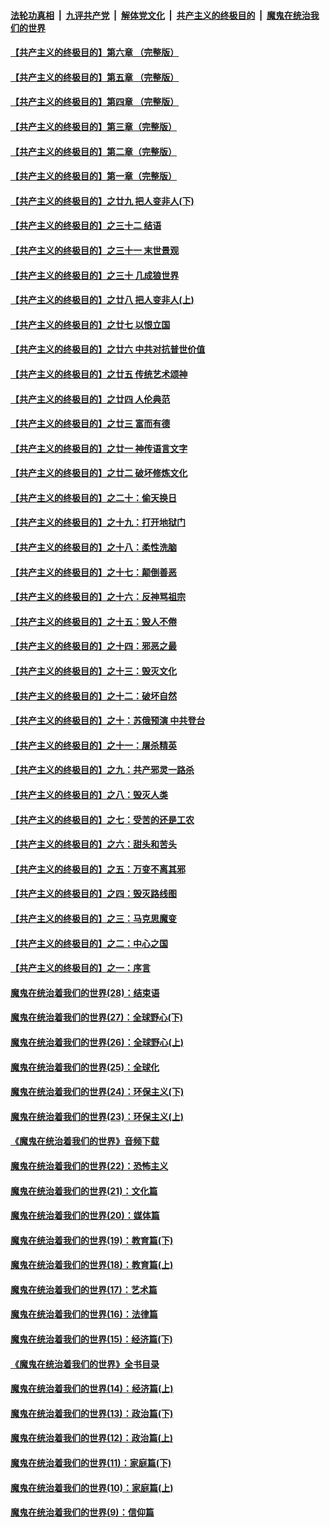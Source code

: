 ####  [法轮功真相](../../../../basic/blob/master/README.md?t=10100039) &nbsp;|&nbsp; [九评共产党](../../../../9ping.md/blob/master/README.md?t=10100039) &nbsp;|&nbsp; [解体党文化](../../../../jtdwh.md/blob/master/README.md?t=10100039)  &nbsp;|&nbsp; [共产主义的终极目的](../../../../gczydzjmd.md/blob/master/README.md?t=10100039) &nbsp;|&nbsp; [魔鬼在统治我们的世界](../../../../mgztzwmdsj.md/blob/master/README.md?t=10100039) 

#### [【共产主义的终极目的】第六章 （完整版）](../pages/nsc422/n11428913.md?t=10100039) 

#### [【共产主义的终极目的】第五章 （完整版）](../pages/nsc422/n11428912.md?t=10100039) 

#### [【共产主义的终极目的】第四章 （完整版）](../pages/nsc422/n11428907.md?t=10100039) 

#### [【共产主义的终极目的】第三章（完整版）](../pages/nsc422/n11428848.md?t=10100039) 

#### [【共产主义的终极目的】第二章（完整版）](../pages/nsc422/n11428831.md?t=10100039) 

#### [【共产主义的终极目的】第一章（完整版）](../pages/nsc422/n11417651.md?t=10100039) 

#### [【共产主义的终极目的】之廿九 把人变非人(下)](../pages/nsc422/n11344140.md?t=10100039) 

#### [【共产主义的终极目的】之三十二 结语](../pages/nsc422/n11360535.md?t=10100039) 

#### [【共产主义的终极目的】之三十一 末世景观](../pages/nsc422/n11351129.md?t=10100039) 

#### [【共产主义的终极目的】之三十 几成狼世界](../pages/nsc422/n11348280.md?t=10100039) 

#### [【共产主义的终极目的】之廿八 把人变非人(上)](../pages/nsc422/n11340492.md?t=10100039) 

#### [【共产主义的终极目的】之廿七 以恨立国](../pages/nsc422/n11336944.md?t=10100039) 

#### [【共产主义的终极目的】之廿六 中共对抗普世价值](../pages/nsc422/n11324785.md?t=10100039) 

#### [【共产主义的终极目的】之廿五 传统艺术颂神](../pages/nsc422/n11296396.md?t=10100039) 

#### [【共产主义的终极目的】之廿四 人伦典范](../pages/nsc422/n11296397.md?t=10100039) 

#### [【共产主义的终极目的】之廿三 富而有德](../pages/nsc422/n11283598.md?t=10100039) 

#### [【共产主义的终极目的】之廿一 神传语言文字](../pages/nsc422/n11263265.md?t=10100039) 

#### [【共产主义的终极目的】之廿二 破坏修炼文化](../pages/nsc422/n11245728.md?t=10100039) 

#### [【共产主义的终极目的】之二十：偷天换日](../pages/nsc422/n11238846.md?t=10100039) 

#### [【共产主义的终极目的】之十九：打开地狱门](../pages/nsc422/n11206376.md?t=10100039) 

#### [【共产主义的终极目的】之十八：柔性洗脑](../pages/nsc422/n11199994.md?t=10100039) 

#### [【共产主义的终极目的】之十七：颠倒善恶](../pages/nsc422/n11179782.md?t=10100039) 

#### [【共产主义的终极目的】之十六：反神骂祖宗](../pages/nsc422/n11166798.md?t=10100039) 

#### [【共产主义的终极目的】之十五：毁人不倦](../pages/nsc422/n11166792.md?t=10100039) 

#### [【共产主义的终极目的】之十四：邪恶之最](../pages/nsc422/n11150249.md?t=10100039) 

#### [【共产主义的终极目的】之十三：毁灭文化](../pages/nsc422/n11135227.md?t=10100039) 

#### [【共产主义的终极目的】之十二：破坏自然](../pages/nsc422/n11135214.md?t=10100039) 

#### [【共产主义的终极目的】之十：苏俄预演 中共登台](../pages/nsc422/n11118424.md?t=10100039) 

#### [【共产主义的终极目的】之十一：屠杀精英](../pages/nsc422/n11118442.md?t=10100039) 

#### [【共产主义的终极目的】之九：共产邪灵一路杀](../pages/nsc422/n11114139.md?t=10100039) 

#### [【共产主义的终极目的】之八：毁灭人类](../pages/nsc422/n11108503.md?t=10100039) 

#### [【共产主义的终极目的】之七：受苦的还是工农](../pages/nsc422/n11101809.md?t=10100039) 

#### [【共产主义的终极目的】之六：甜头和苦头](../pages/nsc422/n11096971.md?t=10100039) 

#### [【共产主义的终极目的】之五：万变不离其邪](../pages/nsc422/n11091285.md?t=10100039) 

#### [【共产主义的终极目的】之四：毁灭路线图](../pages/nsc422/n11086284.md?t=10100039) 

#### [【共产主义的终极目的】之三：马克思魔变](../pages/nsc422/n11061941.md?t=10100039) 

#### [【共产主义的终极目的】之二：中心之国](../pages/nsc422/n11047728.md?t=10100039) 

#### [【共产主义的终极目的】之一：序言](../pages/nsc422/n11086077.md?t=10100039) 

#### [魔鬼在统治着我们的世界(28)：结束语](../pages/nsc422/n10936246.md?t=10100039) 

#### [魔鬼在统治着我们的世界(27)：全球野心(下)](../pages/nsc422/n10928319.md?t=10100039) 

#### [魔鬼在统治着我们的世界(26)：全球野心(上)](../pages/nsc422/n10900318.md?t=10100039) 

#### [魔鬼在统治着我们的世界(25)：全球化](../pages/nsc422/n10788205.md?t=10100039) 

#### [魔鬼在统治着我们的世界(24)：环保主义(下)](../pages/nsc422/n10695307.md?t=10100039) 

#### [魔鬼在统治着我们的世界(23)：环保主义(上)](../pages/nsc422/n10688613.md?t=10100039) 

#### [《魔鬼在统治着我们的世界》音频下载](../pages/nsc422/n10635553.md?t=10100039) 

#### [魔鬼在统治着我们的世界(22)：恐怖主义](../pages/nsc422/n10614727.md?t=10100039) 

#### [魔鬼在统治着我们的世界(21)：文化篇](../pages/nsc422/n10597706.md?t=10100039) 

#### [魔鬼在统治着我们的世界(20)：媒体篇](../pages/nsc422/n10586579.md?t=10100039) 

#### [魔鬼在统治着我们的世界(19)：教育篇(下)](../pages/nsc422/n10564808.md?t=10100039) 

#### [魔鬼在统治着我们的世界(18)：教育篇(上)](../pages/nsc422/n10526970.md?t=10100039) 

#### [魔鬼在统治着我们的世界(17)：艺术篇](../pages/nsc422/n10499093.md?t=10100039) 

#### [魔鬼在统治着我们的世界(16)：法律篇](../pages/nsc422/n10485969.md?t=10100039) 

#### [魔鬼在统治着我们的世界(15)：经济篇(下)](../pages/nsc422/n10469975.md?t=10100039) 

#### [《魔鬼在统治着我们的世界》全书目录](../pages/nsc422/n10464261.md?t=10100039) 

#### [魔鬼在统治着我们的世界(14)：经济篇(上)](../pages/nsc422/n10457370.md?t=10100039) 

#### [魔鬼在统治着我们的世界(13)：政治篇(下)](../pages/nsc422/n10448270.md?t=10100039) 

#### [魔鬼在统治着我们的世界(12)：政治篇(上)](../pages/nsc422/n10444576.md?t=10100039) 

#### [魔鬼在统治着我们的世界(11)：家庭篇(下)](../pages/nsc422/n10440961.md?t=10100039) 

#### [魔鬼在统治着我们的世界(10)：家庭篇(上)](../pages/nsc422/n10435448.md?t=10100039) 

#### [魔鬼在统治着我们的世界(9)：信仰篇](../pages/nsc422/n10432159.md?t=10100039) 

